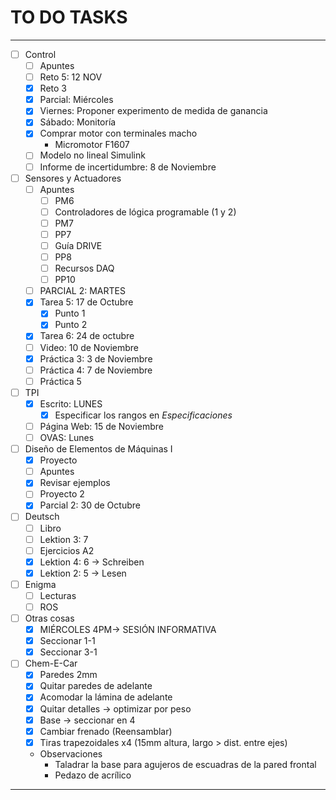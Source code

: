 # TO DO TASKS 


---

- [ ] Control
	- [ ] Apuntes
	- [ ] Reto 5: 12 NOV
	- [x] Reto 3
	- [x] Parcial: Miércoles
	- [x] Viernes: Proponer experimento de medida de ganancia
	- [x] Sábado: Monitoría
	- [x] Comprar motor con terminales macho
		- Micromotor F1607
	- [ ] Modelo no lineal Simulink
	- [ ] Informe de incertidumbre: 8 de Noviembre
		
- [ ] Sensores y Actuadores
	- [ ] Apuntes
		- [ ] PM6
		- [ ] Controladores de lógica programable (1 y 2)
		- [ ] PM7
		- [ ] PP7
		- [ ] Guía DRIVE
		- [ ] PP8
		- [ ] Recursos DAQ
		- [ ] PP10
	- [ ] PARCIAL 2: MARTES
	- [x] Tarea 5: 17 de Octubre
		- [x] Punto 1
		- [x] Punto 2
	- [x] Tarea 6: 24 de octubre
	- [ ] Video: 10 de Noviembre
	- [x] Práctica 3: 3 de Noviembre
	- [ ] Práctica 4: 7 de Noviembre
	- [ ] Práctica 5
	
- [ ] TPI
	- [x] Escrito: LUNES
		- [x] Especificar los rangos en _Especificaciones_
	- [ ] Página Web: 15 de Noviembre
	- [ ] OVAS: Lunes

- [ ] Diseño de Elementos de Máquinas I
	- [x] Proyecto
	- [ ] Apuntes
	- [x] Revisar ejemplos
	- [ ] Proyecto 2
	- [x] Parcial 2: 30 de Octubre

- [ ] Deutsch
	- [ ] Libro
	- [ ] Lektion 3: 7
	- [ ] Ejercicios A2
	- [x] Lektion 4: 6 -> Schreiben
	- [x] Lektion 2: 5 -> Lesen
 
 - [ ] Enigma
	 - [ ] Lecturas
	 - [ ] ROS

 - [ ] Otras cosas
	 - [x] MIÉRCOLES 4PM-> SESIÓN INFORMATIVA
	 - [x] Seccionar 1-1
	 - [x] Seccionar 3-1

- [ ] Chem-E-Car
	- [x] Paredes 2mm
	- [x] Quitar paredes de adelante
	- [x] Acomodar la lámina de adelante
	- [x] Quitar detalles -> optimizar por peso
	- [x] Base -> seccionar en 4
	- [x] Cambiar frenado (Reensamblar)
	- [x] Tiras trapezoidales x4 (15mm altura, largo > dist. entre ejes)
	- Observaciones
		- Taladrar la base para agujeros de escuadras de la pared frontal
		- Pedazo de acrílico

---










